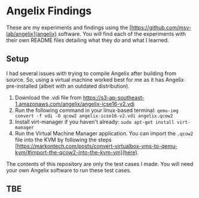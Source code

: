 # Angelix Findings
These are my experiments and findings using the [https://github.com/msv-lab/angelix](angelix) software.
You will find each of the experiments with their own README files detailing what they do and what I learned.

## Setup ##
I had several issues with trying to compile Angelix after building from source. So, using a virtual machine worked best for me as it has Angelix pre-installed (albeit with an outdated distribution).

1. Download the .vdi file from https://s3-ap-southeast-1.amazonaws.com/angelix/angelix-icse16-v2.vdi
2. Run the following command in your linux-based terminal: `qemu-img convert -f vdi -O qcow2 angelix-icse16-v2.vdi angelix.qcow2`
3. Install virt-manager if you haven't already: `sudo apt-get install virt-manager`
4. Run the Virtual Machine Manager application. You can import the `.qcow2` file into the KVM by following the steps [https://markontech.com/posts/convert-virtualbox-vms-to-qemu-kvm/#import-the-qcow2-into-the-kvm-vm](here).

The contents of this repository are only the test cases I made. You will need your own Angelix software to run these test cases.

## TBE ##
